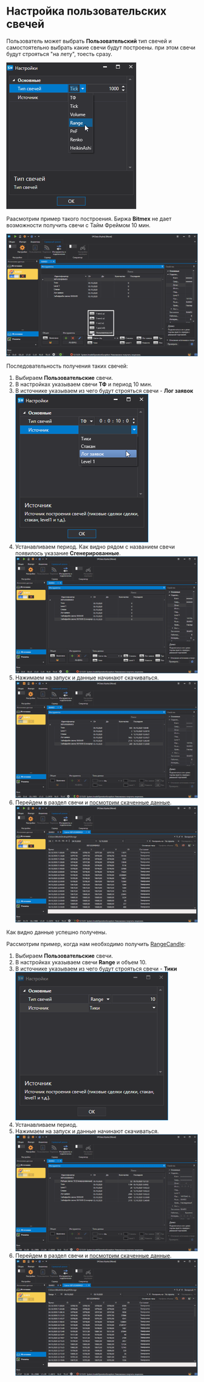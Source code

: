 # Настройка пользовательских свечей

Пользователь может выбрать **Пользовательский** тип свечей и самостоятельно выбрать какие свечи будут построены. при этом свечи будут строяться "на лету", тоесть сразу.

![hydra type candle 00 00](../images/hydra_type_candle_00_00.png)

Раасмотрим пример такого построения. Биржа **Bitmex** не дает возможности получить свечи с Тайм Фреймом 10 мин.

![hydra type candle 00 01](../images/hydra_type_candle_00_01.png)

Последовательность получения таких свечей:

1. Выбираем **Пользовательские** свечи.
2. В настройках указываем свечи **ТФ** и период 10 мин.
3. В источнике указываем из чего будут строяться свечи \- **Лог заявок** ![hydra type candle 00 02](../images/hydra_type_candle_00_02.png)
4. Устанавливаем период. Как видно рядом с названием свечи появилось указание **Сгенерированные**.![hydra type candle 00 03](../images/hydra_type_candle_00_03.png)
5. Нажимаем на запуск и данные начинают скачиваться.![hydra type candle 00 04](../images/hydra_type_candle_00_04.png)
6. Перейдем в раздел свечи и [посмотрим скаченные данные](HydraViewingMarketData.md).![hydra type candle 00 06](../images/hydra_type_candle_00_06.png)

Как видно данные успешно получены.

Рассмотрим пример, когда нам необходимо получить [RangeCandle](xref:StockSharp.Algo.Candles.RangeCandle):

1. Выбираем **Пользовательские** свечи.
2. В настройках указываем свечи **Range** и объем 10.
3. В источнике указываем из чего будут строяться свечи \- **Тики** ![hydra type candle 00 07](../images/hydra_type_candle_00_07.png)
4. Устанавливаем период.
5. Нажимаем на запуск и данные начинают скачиваться.![hydra type candle 00 08](../images/hydra_type_candle_00_08.png)
6. Перейдем в раздел свечи и [посмотрим скаченные данные](HydraViewingMarketData.md).![hydra type candle 00 09](../images/hydra_type_candle_00_09.png)
